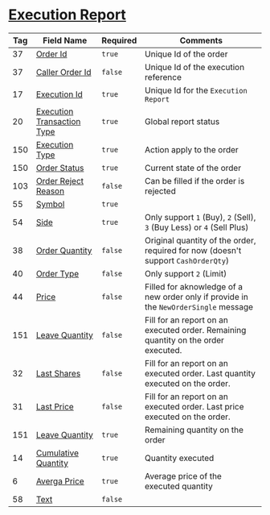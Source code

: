 # [Execution Report](https://www.onixs.biz/fix-dictionary/4.2/msgType_8_8.html)

| Tag | Field Name | Required | Comments |
|---|---|---|---|
| 37 | [Order Id](https://www.onixs.biz/fix-dictionary/4.2/tagNum_37.html) | `true` | Unique Id of the order |
| 37 | [Caller Order Id](https://www.onixs.biz/fix-dictionary/4.2/tagNum_37.html) | `false` | Unique Id of the execution reference |
| 17 | [Execution Id](https://www.onixs.biz/fix-dictionary/4.2/tagNum_17.html) | `true` | Unique Id for the `Execution Report` |
| 20 | [Execution Transaction Type](https://www.onixs.biz/fix-dictionary/4.2/tagNum_20.html) | `true` | Global report status |
| 150 | [Execution Type](https://www.onixs.biz/fix-dictionary/4.2/tagNum_150.html) | `true` | Action apply to the order |
| 150 | [Order Status](https://www.onixs.biz/fix-dictionary/4.2/tagNum_39.html) | `true` | Current state of the order |
| 103 | [Order Reject Reason](https://www.onixs.biz/fix-dictionary/4.2/tagNum_103.html) | `false` | Can be filled if the order is rejected |
| 55 | [Symbol](https://www.onixs.biz/fix-dictionary/4.2/tagNum_55.html) | `true` | |
| 54 | [Side](https://www.onixs.biz/fix-dictionary/4.2/tagNum_54.html) | `true` | Only support `1` (Buy), `2` (Sell), `3` (Buy Less) or `4` (Sell Plus) |
| 38 | [Order Quantity](https://www.onixs.biz/fix-dictionary/4.2/tagNum_38.html) | `false` | Original quantity of the order, required for now (doesn't support `CashOrderQty`) |
| 40 | [Order Type](https://www.onixs.biz/fix-dictionary/4.2/tagNum_40.html) | `false` | Only support `2` (Limit) |
| 44 | [Price](https://www.onixs.biz/fix-dictionary/4.2/tagNum_44.html) | `false` | Filled for aknowledge of a new order only if provide in the `NewOrderSingle` message |
| 151 | [Leave Quantity](https://www.onixs.biz/fix-dictionary/4.2/tagNum_151.html) | `false` | Fill for an report on an executed order. Remaining quantity on the order executed. |
| 32 | [Last Shares](https://www.onixs.biz/fix-dictionary/4.2/tagNum_32.html) | `false` | Fill for an report on an executed order. Last quantity executed on the order. |
| 31 | [Last Price](https://www.onixs.biz/fix-dictionary/4.2/tagNum_31.html) | `false` | Fill for an report on an executed order. Last price executed on the order. |
| 151 | [Leave Quantity](https://www.onixs.biz/fix-dictionary/4.2/tagNum_151.html) | `true` | Remaining quantity on the order |
| 14 | [Cumulative Quantity](https://www.onixs.biz/fix-dictionary/4.2/tagNum_14.html) | `true` | Quantity executed |
| 6 | [Averga Price](https://www.onixs.biz/fix-dictionary/4.2/tagNum_6.html) | `true` | Average price of the executed quantity |
| 58 | [Text](https://www.onixs.biz/fix-dictionary/4.2/tagNum_58.html) | `false` | |